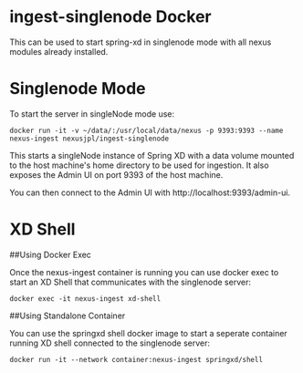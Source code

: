 # ingest-singlenode Docker

This can be used to start spring-xd in singlenode mode with all nexus modules already installed.

# Singlenode Mode

To start the server in singleNode mode use:

    docker run -it -v ~/data/:/usr/local/data/nexus -p 9393:9393 --name nexus-ingest nexusjpl/ingest-singlenode

This starts a singleNode instance of Spring XD with a data volume mounted to the host machine's home directory to be used for ingestion. It also exposes the Admin UI on port 9393 of the host machine.

You can then connect to the Admin UI with http://localhost:9393/admin-ui.

# XD Shell

##Using Docker Exec

Once the nexus-ingest container is running you can use docker exec to start an XD Shell that communicates with the singlenode server:

    docker exec -it nexus-ingest xd-shell

##Using Standalone Container

You can use the springxd shell docker image to start a seperate container running XD shell connected to the singlenode server:

    docker run -it --network container:nexus-ingest springxd/shell
